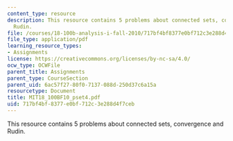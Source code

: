 ```yaml
---
content_type: resource
description: This resource contains 5 problems about connected sets, convergence and
  Rudin.
file: /courses/18-100b-analysis-i-fall-2010/717bf4bf8377e0bf712c3e288d4f7ceb_MIT18_100BF10_pset4.pdf
file_type: application/pdf
learning_resource_types:
- Assignments
license: https://creativecommons.org/licenses/by-nc-sa/4.0/
ocw_type: OCWFile
parent_title: Assignments
parent_type: CourseSection
parent_uid: 6ac57f27-80f0-7137-088d-250d37c6a15a
resourcetype: Document
title: MIT18_100BF10_pset4.pdf
uid: 717bf4bf-8377-e0bf-712c-3e288d4f7ceb
---
```

This resource contains 5 problems about connected sets, convergence and Rudin.